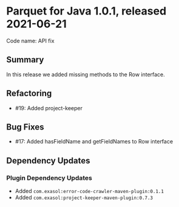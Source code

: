 # Parquet for Java 1.0.1, released 2021-06-21

Code name: API fix

## Summary

In this release we added missing methods to the Row interface.

## Refactoring

* #19: Added project-keeper

## Bug Fixes

* #17: Added hasFieldName and getFieldNames to Row interface

## Dependency Updates

### Plugin Dependency Updates

* Added `com.exasol:error-code-crawler-maven-plugin:0.1.1`
* Added `com.exasol:project-keeper-maven-plugin:0.7.3`
